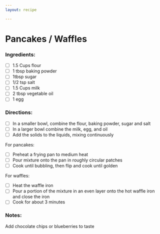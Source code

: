 ```yaml
---
layout: recipe

---
```


# Pancakes / Waffles

### Ingredients:

- [ ] 1.5 Cups flour
- [ ] 1 tbsp baking powder
- [ ] 1tbsp sugar
- [ ] 1/2 tsp salt
- [ ] 1.5 Cups milk
- [ ] 2 tbsp vegetable oil
- [ ] 1 egg

### Directions:

- [ ] In a smaller bowl, combine the flour, baking powder, sugar and salt
- [ ] In a larger bowl combine the milk, egg, and oil
- [ ] Add the solids to the liquids, mixing continuously

For pancakes:

- [ ] Preheat a frying pan to medium heat
- [ ] Pour mixture onto the pan in roughly circular patches
- [ ] Cook until bubbling, then flip and cook until golden

For waffles:

- [ ] Heat the waffle iron
- [ ] Pour a portion of the mixture in an even layer onto the hot waffle iron and close the iron
- [ ] Cook for about 3 minutes

### Notes:

Add chocolate chips or blueberries to taste
